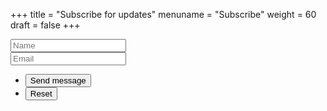 +++
title = "Subscribe for updates"
menuname = "Subscribe"
weight = 60
draft = false
+++

<form id="contactform" method="post" action="https://formspree.io/contact@obdb.org">
	<div class="field half first">
		<input type="text" name="name" id="name" placeholder="Name"/>
	</div>
	<div class="field half">
		<input type="email" id="email" name="email" placeholder="Email">
	</div>
	<ul class="actions">
		<li><input type="submit" value="Send message" class="special" /></li>
		<li><input type="reset" value="Reset" /></li>
	</ul>
	<input type="hidden" name="_next" value="#thankyou" />
	<input type="hidden" name="_subject" value="Contact form entry" />
	<input type="text" name="_gotcha" style="display:none" />
</form>

<script>

$(document).ready(function($) {
    $(function(){
        if (window.location.search == "#thankyou") {
        	$('#contactform').hide();
        	$('#contactformsent').show();
        } else {
        	$('#contactformsent').hide();
        }
    });
});




</script>
